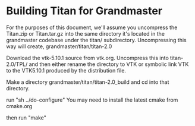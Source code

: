 Building Titan for Grandmaster
==============================

For the purposes of this document, we'll assume you uncompress the Titan.zip or Titan.tar.gz into the same directory it's located in the grandmaster codebase under the titan/ subdirectory.  Uncompressing this way will create, grandmaster/titan/titan-2.0

Download the vtk-5.10.1 source from vtk.org.  Uncompress this into titan-2.0/TPL/ and then either rename the directory to VTK or symbolic link VTK to the VTK5.10.1 produced by the distribution file.

Make a directory grandmaster/titan/titan-2.0_build and cd into that directory.

run "sh ../do-configure"  You may need to install the latest cmake from cmake.org

then run "make"


